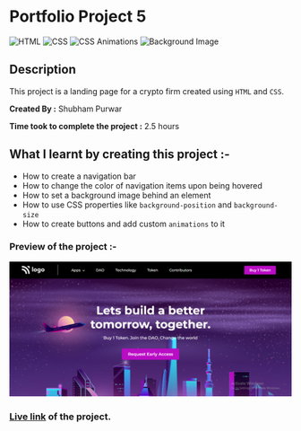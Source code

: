 # Portfolio Project 5

![HTML](https://img.shields.io/badge/-HTML-red)
![CSS](https://img.shields.io/badge/-CSS-brightgreen)
![CSS Animations](https://img.shields.io/badge/-CSS%20Animations-orange)
![Background Image](https://img.shields.io/badge/-Background%20Image-blue)

## Description

This project is a landing page for a crypto firm created using `HTML` and `CSS`.

**Created By :** Shubham Purwar

**Time took to complete the project :** 2.5 hours

## What I learnt by creating this project :-

- How to create a navigation bar
- How to change the color of navigation items upon being hovered
- How to set a background image behind an element
- How to use CSS properties like `background-position` and `background-size`
- How to create buttons and add custom `animations` to it

### Preview of the project :-

![preview](./preview.png)

### [Live link](https://portfolio-project-5.vercel.app/) of the project.
